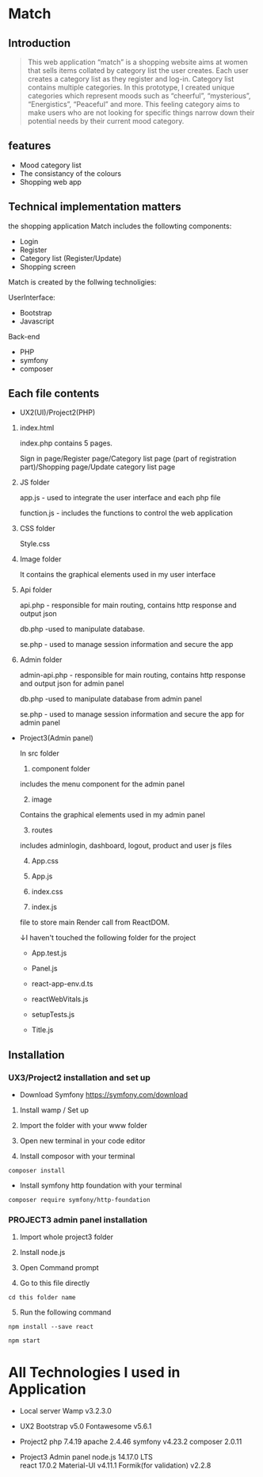 # Match 

## Introduction 

>This web application “match” is a shopping website aims at women that sells items collated by category list the user creates. 
Each user creates a category list as they register and log-in. Category list contains multiple categories. In this prototype, I created unique categories which represent moods such as “cheerful”, “mysterious”, “Energistics”, “Peaceful” and more. 
This feeling category aims to make users who are not looking for specific things narrow down their potential needs by their current mood category.  

## features

- Mood category list
- The consistancy of the colours
- Shopping web app


## Technical implementation matters
the shopping application Match includes the followting components:

- Login 
- Register 
- Category list (Register/Update)
- Shopping screen 

Match is created by the follwing technoligies:

UserInterface:
- Bootstrap 
- Javascript

Back-end 
- PHP
- symfony 
- composer



## Each file contents

* UX2(UI)/Project2(PHP)

1. index.html 
    
    index.php contains 5 pages. 
    
    Sign in page/Register page/Category list page (part of registration part)/Shopping page/Update category list page 


2. JS folder 

    app.js - used to integrate the user interface and each php file 

    function.js - includes the functions to control the web application  

 

3. CSS folder 

    Style.css  

 

4. Image folder 

    It contains the graphical elements used in my user interface 

 

5. Api folder 

    api.php  - responsible for main routing, contains http response and output json 

    db.php -used to manipulate database. 

    se.php - used to manage session information and secure the app 


6. Admin folder 

    admin-api.php - responsible for main routing, contains http response and output json for admin panel

    db.php -used to manipulate database from admin panel 

    se.php - used to manage session information and secure the app for admin panel 


* Project3(Admin panel)

    In src folder 
    
    1. component folder

    includes the menu component for the admin panel

    2. image

    Contains the graphical elements used in my admin panel

    3. routes

    includes adminlogin, dashboard, logout, product and user js files 

    4. App.css

    5. App.js

    6. index.css

    7. index.js

    file to store main Render call from ReactDOM.

    ↓I haven't touched the following folder for the project

    - App.test.js

    - Panel.js

    - react-app-env.d.ts

    - reactWebVitals.js

    - setupTests.js
    
    - Title.js


## Installation 

### UX3/Project2 installation and set up  

* Download Symfony
https://symfony.com/download 

1. Install wamp / Set up

2. Import the folder with your www folder

3. Open new terminal in your code editor 

4. Install composor with your terminal
```
composer install
```

*  Install symfony http foundation with your terminal 
```
composer require symfony/http-foundation
```

### PROJECT3 admin panel installation 

1. Import whole project3 folder

2. Install node.js

3. Open Command prompt 

4. Go to this file directly
```
cd this folder name
```

5. Run the following command

```
npm install --save react
```

```
npm start 
```


# All Technologies I used in Application 

- Local server 
Wamp v3.2.3.0

- UX2
Bootstrap v5.0 
Fontawesome v5.6.1

- Project2 
php 7.4.19
apache 2.4.46
symfony v4.23.2
composer 2.0.11

- Project3 Admin panel
node.js 14.17.0 LTS  
react 17.0.2
Material-UI v4.11.1 
Formik(for validation) v2.2.8







 